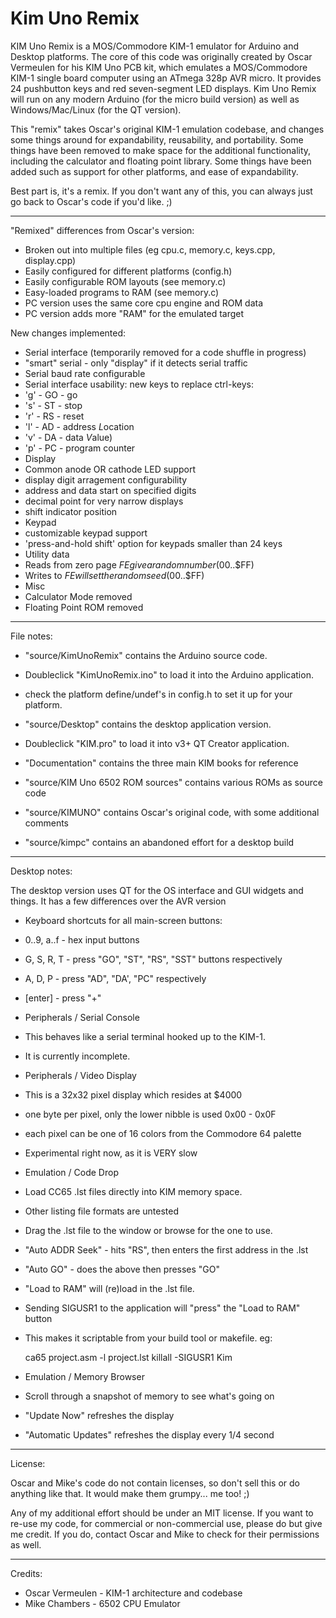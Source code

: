 Kim Uno Remix
=============

KIM Uno Remix is a MOS/Commodore KIM-1 emulator for Arduino and
Desktop platforms.  The core of this code was originally created
by Oscar Vermeulen for his KIM Uno PCB kit, which emulates a
MOS/Commodore KIM-1 single board computer using an ATmega 328p AVR
micro. It provides 24 pushbutton keys and red seven-segment LED
displays.  Kim Uno Remix will run on any modern Arduino (for the
micro build version) as well as Windows/Mac/Linux (for the QT
version).

This "remix" takes Oscar's original KIM-1 emulation codebase, and
changes some things around for expandability, reusability, and
portability.  Some things have been removed to make space for the
additional functionality, including the calculator and floating
point library.  Some things have been added such as support for other
platforms, and ease of expandability.

Best part is, it's a remix. If you don't want any of this, you can
always just go back to Oscar's code if you'd like. ;)

--------
"Remixed" differences from Oscar's version:
- Broken out into multiple files (eg cpu.c, memory.c, keys.cpp, display.cpp)
- Easily configured for different platforms (config.h)
- Easily configurable ROM layouts (see memory.c)
- Easy-loaded programs to RAM (see memory.c)
- PC version uses the same core cpu engine and ROM data
- PC version adds more "RAM" for the emulated target

New changes implemented:
- Serial interface (temporarily removed for a code shuffle in progress)
 - "smart" serial - only "display" if it detects serial traffic
 - Serial baud rate configurable
 - Serial interface usability: new keys to replace ctrl-keys:
  - 'g' - GO - go
  - 's' - ST - stop
  - 'r' - RS - reset
  - 'l' - AD - address *L*ocation
  - 'v' - DA - data *V*alue)
  - 'p' - PC - program counter
- Display
 - Common anode OR cathode LED support
 - display digit arragement configurability
  - address and data start on specified digits
  - decimal point for very narrow displays
  - shift indicator position
- Keypad
 - customizable keypad support
 - 'press-and-hold shift' option for keypads smaller than 24 keys
- Utility data 
 - Reads from zero page $FE give a random number ($00..$FF)
 - Writes to $FE will set the random seed ($00..$FF)
- Misc
 - Calculator Mode removed
 - Floating Point ROM removed

--------

File notes:

- "source/KimUnoRemix" contains the Arduino source code.
 - Doubleclick "KimUnoRemix.ino" to load it into the Arduino application.
 - check the platform define/undef's in config.h to set it up for your platform.

- "source/Desktop" contains the desktop application version.
 - Doubleclick "KIM.pro" to load it into v3+ QT Creator application.

- "Documentation" contains the three main KIM books for reference

- "source/KIM Uno 6502 ROM sources" contains various ROMs as source code

- "source/KIMUNO" contains Oscar's original code, with some additional comments

- "source/kimpc" contains an abandoned effort for a desktop build

--------

Desktop notes:

The desktop version uses QT for the OS interface and GUI widgets and 
things. It has a few differences over the AVR version

- Keyboard shortcuts for all main-screen buttons:
 - 0..9, a..f - hex input buttons
 - G, S, R, T - press "GO", "ST", "RS", "SST" buttons respectively
 - A, D, P - press "AD", "DA', "PC" respectively
 - [enter] - press "+"

- Peripherals / Serial Console
 - This behaves like a serial terminal hooked up to the KIM-1.
 - It is currently incomplete.

- Peripherals / Video Display
 - This is a 32x32 pixel display which resides at $4000
 - one byte per pixel, only the lower nibble is used 0x00 - 0x0F
 - each pixel can be one of 16 colors from the Commodore 64 palette
 - Experimental right now, as it is VERY slow

- Emulation / Code Drop
 - Load CC65 .lst files directly into KIM memory space.
 - Other listing file formats are untested
 - Drag the .lst file to the window or browse for the one to use.
 - "Auto ADDR Seek" - hits "RS", then enters the first address in the .lst
 - "Auto GO" - does the above then presses "GO"
 - "Load to RAM" will (re)load in the .lst file.
 - Sending SIGUSR1 to the application will "press" the "Load to RAM" button
 - This makes it scriptable from your build tool or makefile. eg:

    ca65 project.asm -l project.lst
    killall -SIGUSR1 Kim

- Emulation / Memory Browser
 - Scroll through a snapshot of memory to see what's going on 
 - "Update Now" refreshes the display
 - "Automatic Updates" refreshes the display every 1/4 second


--------

License:

Oscar and Mike's code do not contain licenses, so don't sell this
or do anything like that. It would make them grumpy... me too! ;)

Any of my additional effort should be under an MIT license.  If you want
to re-use my code, for commercial or non-commercial use, please do but
give me credit.  If you do, contact Oscar and Mike to check for their
permissions as well.

--------
Credits:

- Oscar Vermeulen - KIM-1 architecture and codebase
- Mike Chambers - 6502 CPU Emulator

